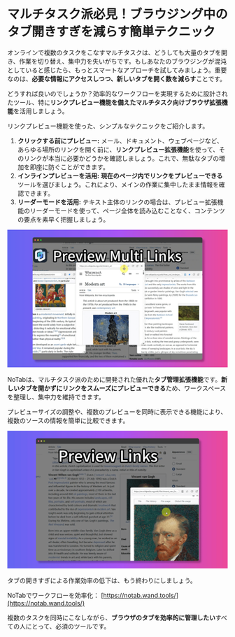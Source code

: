 # マルチタスク派必見！ブラウジング中のタブ開きすぎを減らす簡単テクニック

オンラインで複数のタスクをこなすマルチタスクは、どうしても大量のタブを開き、作業を切り替え、集中力を失いがちです。もしあなたのブラウジングが混沌としていると感じたら、もっとスマートなアプローチを試してみましょう。重要なのは、**必要な情報にアクセスしつつ、新しいタブを開く数を減らす**ことです。

どうすれば良いのでしょうか？効率的なワークフローを実現するために設計されたツール、特に**リンクプレビュー機能を備えたマルチタスク向けブラウザ拡張機能**を活用しましょう。

リンクプレビュー機能を使った、シンプルなテクニックをご紹介します。

1.  **クリックする前にプレビュー:** メール、ドキュメント、ウェブページなど、あらゆる場所のリンクを開く前に、**リンクプレビュー拡張機能**を使って、そのリンクが本当に必要かどうかを確認しましょう。これで、無駄なタブの増加を即座に防ぐことができます。
2.  **インラインプレビューを活用:** **現在のページ内でリンクをプレビューできる**ツールを選びましょう。これにより、メインの作業に集中したまま情報を確認できます。
3.  **リーダーモードを活用:** テキスト主体のリンクの場合は、プレビュー拡張機能のリーダーモードを使って、ページ全体を読み込むことなく、コンテンツの要点を素早く把握しましょう。

![リンクプレビューを使ったマルチタスク](../images/notab1.png)

NoTabは、マルチタスク派のために開発された優れた**タブ管理拡張機能**です。**新しいタブを開かずにリンクをスムーズにプレビューできる**ため、ワークスペースを整理し、集中力を維持できます。

プレビューサイズの調整や、複数のプレビューを同時に表示できる機能により、複数のソースの情報を簡単に比較できます。

![NoTabの複数プレビュー機能](../images/notab2.png)

タブの開きすぎによる作業効率の低下は、もう終わりにしましょう。

NoTabでワークフローを効率化： [https://notab.wand.tools/](https://notab.wand.tools/)

複数のタスクを同時にこなしながら、**ブラウザのタブを効率的に管理したい**すべての人にとって、必須のツールです。
